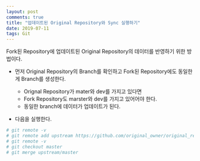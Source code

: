 ```yaml
---
layout: post
comments: true
title: "업데이트된 Original Repository와 Sync 실행하기"
date: 2019-07-11
tags: Git
---
```


Fork된 Repository에 업데이트된 Original Repository의 데이터를 반영하기 위한 방법이다.


- 먼저 Original Repository의 Branch를 확인하고 Fork된 Repository에도 동일한게 Branch를 생성한다.
  - Orignal Repository가 mater와 dev를 가지고 있다면
  - Fork Repository도 marster와 dev를 가지고 있어어야 한다.
  - 동일한 branch에 데이터가 업데이트가 된다.

- 다음을 실행한다.
```bash 
# git remote -v
# git remote add upstream https://github.com/original_owner/original_repository.git
# git remote -v
# git checkout master
# git merge upstream/master
```